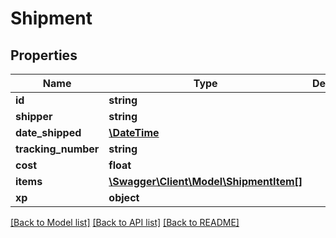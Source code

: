 # Shipment

## Properties
Name | Type | Description | Notes
------------ | ------------- | ------------- | -------------
**id** | **string** |  | [optional] 
**shipper** | **string** |  | [optional] 
**date_shipped** | [**\DateTime**](Date.md) |  | [optional] 
**tracking_number** | **string** |  | [optional] 
**cost** | **float** |  | [optional] 
**items** | [**\Swagger\Client\Model\ShipmentItem[]**](ShipmentItem.md) |  | [optional] 
**xp** | **object** |  | [optional] 

[[Back to Model list]](../README.md#documentation-for-models) [[Back to API list]](../README.md#documentation-for-api-endpoints) [[Back to README]](../README.md)


